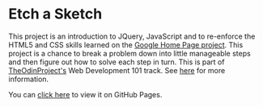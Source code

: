 # Etch a Sketch

This project is an introduction to JQuery, JavaScript and to re-enforce the HTML5 and CSS skills learned on the [Google Home Page project](https://github.com/105ron/google-homepage). This project is a chance to break a problem down into little manageable steps and then figure out how to solve each step in turn. This is part of [TheOdinProject's](http://www.theodinproject.com) Web Development 101 track. See [here](http://www.theodinproject.com/courses/web-development-101/lessons/javascript-and-jquery) for more information. 

You can [click here](https://105ron.github.io/Odin-Etch-a-Sketch/) to view it on GitHub Pages.